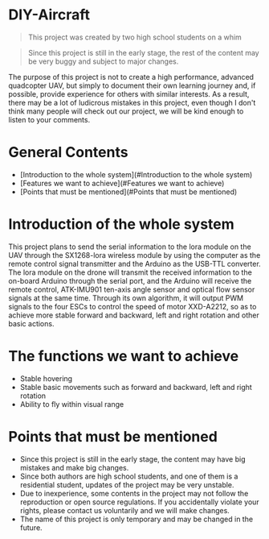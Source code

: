 
   
# DIY-Aircraft

> This project was created by two high school students on a whim

> Since this project is still in the early stage, the rest of the content may be very buggy and subject to major changes.

The purpose of this project is not to create a high performance, advanced quadcopter UAV, but simply to document their own learning journey and, if possible, provide experience for others with similar interests. As a result, there may be a lot of ludicrous mistakes in this project, even though I don't think many people will check out our project, we will be kind enough to listen to your comments.

# General Contents

- [Introduction to the whole system](#Introduction to the whole system)
- [Features we want to achieve](#Features we want to achieve)
- [Points that must be mentioned](#Points that must be mentioned)

# Introduction of the whole system

This project plans to send the serial information to the lora module on the UAV through the SX1268-lora wireless module by using the computer as the remote control signal transmitter and the Arduino as the USB-TTL converter. The lora module on the drone will transmit the received information to the on-board Arduino through the serial port, and the Arduino will receive the remote control, ATK-IMU901 ten-axis angle sensor and optical flow sensor signals at the same time. Through its own algorithm, it will output PWM signals to the four ESCs to control the speed of motor XXD-A2212, so as to achieve more stable forward and backward, left and right rotation and other basic actions.
  
# The functions we want to achieve
  
* Stable hovering
* Stable basic movements such as forward and backward, left and right rotation
* Ability to fly within visual range
  
# Points that must be mentioned
  
* Since this project is still in the early stage, the content may have big mistakes and make big changes.
* Since both authors are high school students, and one of them is a residential student, updates of the project may be very unstable.
* Due to inexperience, some contents in the project may not follow the reproduction or open source regulations. If you accidentally violate your rights, please contact us voluntarily and we will make changes.
* The name of this project is only temporary and may be changed in the future.
